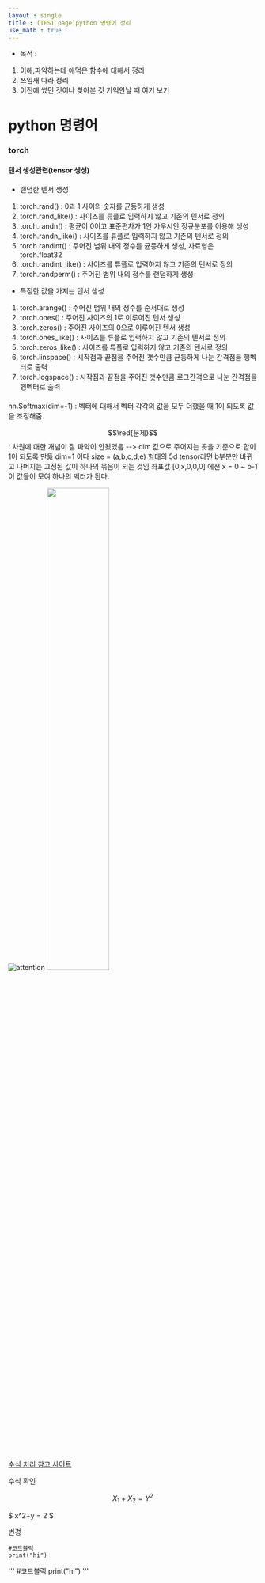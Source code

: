 ```yaml
---
layout : single
title : (TEST page)python 명령어 정리
use_math : true
---
```

- 목적 : 
1. 이해,파악하는데 애먹은 함수에 대해서 정리
2. 쓰임새 따라 정리
3. 이전에 썼던 것이나 찾아본 것 기억안날 때 여기 보기





# python 명령어

### torch
#### 텐서 생성관련(tensor 생성)

- 랜덤한 텐서 생성
1. torch.rand() : 0과 1 사이의 숫자를 균등하게 생성
2. torch.rand_like() : 사이즈를 튜플로 입력하지 않고 기존의 텐서로 정의
3. torch.randn() : 평균이 0이고 표준편차가 1인 가우시안 정규분포를 이용해 생성
4. torch.randn_like() :  사이즈를 튜플로 입력하지 않고 기존의 텐서로 정의
5. torch.randint() : 주어진 범위 내의 정수를 균등하게 생성, 자료형은 torch.float32
6. torch.randint_like() : 사이즈를 튜플로 입력하지 않고 기존의 텐서로 정의
7. torch.randperm() : 주어진 범위 내의 정수를 랜덤하게 생성

- 특정한 값을 가지는 텐서 생성

1. torch.arange() : 주어진 범위 내의 정수를 순서대로 생성
2. torch.ones() : 주어진 사이즈의 1로 이루어진 텐서 생성
3. torch.zeros() : 주어진 사이즈의 0으로 이루어진 텐서 생성
4. torch.ones_like() : 사이즈를 튜플로 입력하지 않고 기존의 텐서로 정의
5. torch.zeros_like() : 사이즈를 튜플로 입력하지 않고 기존의 텐서로 정의
6. torch.linspace() : 시작점과 끝점을 주어진 갯수만큼 균등하게 나눈 간격점을 행벡터로 출력
7. torch.logspace() : 시작점과 끝점을 주어진 갯수만큼 로그간격으로 나눈 간격점을 행벡터로 출력

####

nn.Softmax(dim=-1) : 벡터에 대해서 벡터 각각의 값을 모두 더했을 때 1이 되도록 값을 조정해줌. 

$$\red{문제}$$ : 차원에 대한 개념이 잘 파악이 안됬었음
--> dim 값으로 주어지는 곳을 기준으로 합이 1이 되도록 만듦
dim=1 이다 size = (a,b,c,d,e) 형태의 5d tensor라면 b부분만 바뀌고 나머지는 고정된 값이 하나의 묶음이 되는 것임
좌표값 [0,x,0,0,0] 에선  x = 0 ~ b-1 이 값들이 모여 하나의 벡터가 된다. 

![attention](https://user-images.githubusercontent.com/72681086/158306043-d31e9f6d-671d-406c-880e-3f7b51f034a2.gif)
<img src = "https://user-images.githubusercontent.com/72681086/158306043-d31e9f6d-671d-406c-880e-3f7b51f034a2.gif" width="50%" height="50%">



[수식 처리 참고 사이트](https://chaelin0722.github.io/blog/mathjex/)

수식 확인

$$ X_1 + X_2 = Y^2 $$

$ x^2+y = 2 $

변경

```
#코드블럭
print("hi")
```

'''
#코드블럭
print("hi")
'''
